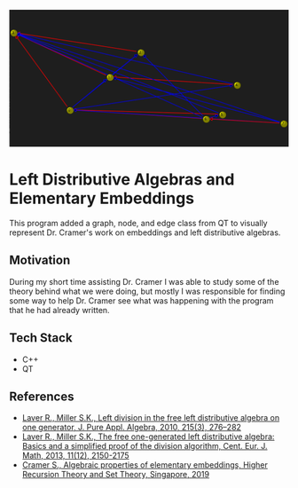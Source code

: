 ![lda image](references/img_on_3.png) <br />
# Left Distributive Algebras and Elementary Embeddings
This program added a graph, node, and edge class from QT to visually represent Dr. Cramer's work on embeddings and left distributive algebras.  
## Motivation
During my short time assisting Dr. Cramer I was able to study some of the theory behind what we were doing, but mostly I was responsible for finding some way to help
Dr. Cramer see what was happening with the program that he had already written. 
## Tech Stack
* C++
* QT
## References
* <a href="references/reference_1.pdf">Laver R., Miller S.K., Left division in the free left distributive algebra on one generator, J. Pure Appl. Algebra, 2010,
215(3), 276–282</a>
* <a href="references/reference_2.pdf">Laver R., Miller S.K., The free one-generated left distributive algebra: Basics and a simplified proof of the division algorithm, Cent. Eur. J. Math, 2013, 11(12), 2150-2175</a>
* <a href="references/reference_3.pdf">Cramer S., Algebraic properties of elementary embeddings, Higher Recursion Theory and Set Theory, Singapore, 2019</a>


